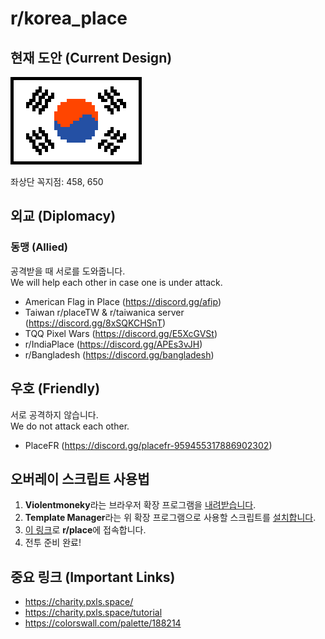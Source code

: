 # r/korea_place

## 현재 도안 (Current Design)

![Flag of Korea](media/flag_of_korea_large.png)

좌상단 꼭지점: 458, 650

## 외교 (Diplomacy)

### 동맹 (Allied)

공격받을 때 서로를 도와줍니다.<br>
We will help each other in case one is under attack.

- American Flag in Place (https://discord.gg/afip)
- Taiwan r/placeTW & r/taiwanica server (https://discord.gg/8xSQKCHSnT)
- TQQ Pixel Wars (https://discord.gg/E5XcGVSt)
- r/IndiaPlace (https://discord.gg/APEs3vJH)
- r/Bangladesh (https://discord.gg/bangladesh)

## 우호 (Friendly)

서로 공격하지 않습니다.<br>
We do not attack each other.

- PlaceFR (https://discord.gg/placefr-959455317886902302)

## 오버레이 스크립트 사용법

1. **Violentmoneky**라는 브라우저 확장 프로그램을 [내려받습니다](https://violentmonkey.github.io/get-it/).
2. **Template Manager**라는 위 확장 프로그램으로 사용할 스크립트를 [설치합니다](https://github.com/osuplace/templateManager/raw/main/dist/templateManager.user.js).
3. [이 링크](https://new.reddit.com/r/place?jsontemplate=https://github.com/HaneulCheong/r-korea-place/blob/main/templates/flag/endu_template.json)로 **r/place**에 접속합니다.
4. 전투 준비 완료!

## 중요 링크 (Important Links)

- https://charity.pxls.space/
- https://charity.pxls.space/tutorial
- https://colorswall.com/palette/188214
